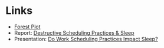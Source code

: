 # Links

 * [Forest Plot](https://matthew-hoctor.github.io/EPI514SLEEP/Forest-Plot.html)
 * Report: [Destructive Scheduling Practices & Sleep](https://docs.google.com/document/d/1X_8FFtdJ7Q7bkCQrXcFTcXorIQG8zR2GGhuEmPotFPA/)
 * Presentation: [Do Work Scheduling Practices Impact Sleep?](https://docs.google.com/presentation/d/1AosOnN3IX8chJfFe9a_bTuPOn9OkBWsdn5F3qOGAb1g/edit?usp=sharing)
